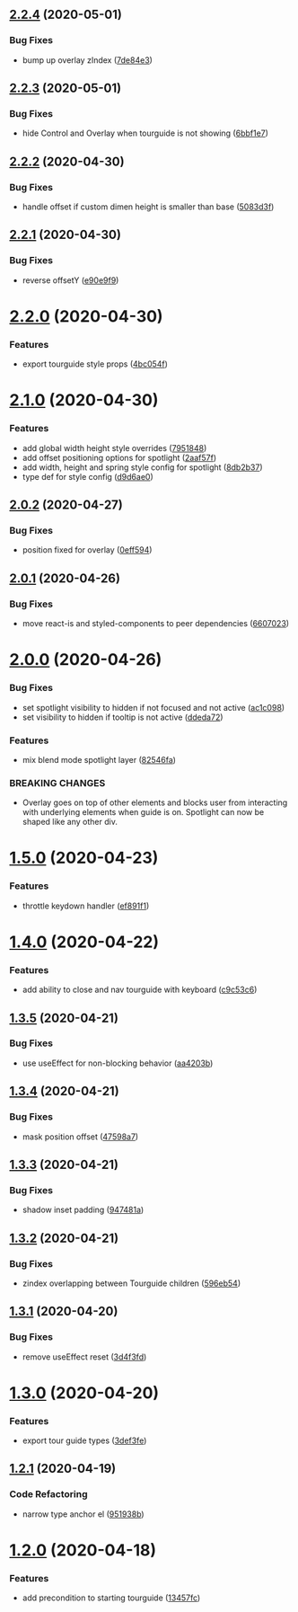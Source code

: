 ## [2.2.4](https://github.com/dominictwlee/react-interactive-guide/compare/v2.2.3...v2.2.4) (2020-05-01)


### Bug Fixes

* bump up overlay zIndex ([7de84e3](https://github.com/dominictwlee/react-interactive-guide/commit/7de84e33efe9c4c036f5178c74a490d0984df0a5))

## [2.2.3](https://github.com/dominictwlee/react-interactive-guide/compare/v2.2.2...v2.2.3) (2020-05-01)


### Bug Fixes

* hide Control and Overlay when tourguide is not showing ([6bbf1e7](https://github.com/dominictwlee/react-interactive-guide/commit/6bbf1e7003362faa023209d07a7e355c338885a8))

## [2.2.2](https://github.com/dominictwlee/react-interactive-guide/compare/v2.2.1...v2.2.2) (2020-04-30)


### Bug Fixes

* handle offset if custom dimen height is smaller than base ([5083d3f](https://github.com/dominictwlee/react-interactive-guide/commit/5083d3fc31a5c899054096148563d43ffcf3355d))

## [2.2.1](https://github.com/dominictwlee/react-interactive-guide/compare/v2.2.0...v2.2.1) (2020-04-30)


### Bug Fixes

* reverse offsetY ([e90e9f9](https://github.com/dominictwlee/react-interactive-guide/commit/e90e9f92378d838bf94354cbc7984d98fef10168))

# [2.2.0](https://github.com/dominictwlee/react-interactive-guide/compare/v2.1.0...v2.2.0) (2020-04-30)


### Features

* export tourguide style props ([4bc054f](https://github.com/dominictwlee/react-interactive-guide/commit/4bc054fb8765421a0b7011aafcd6c50a3cf957d4))

# [2.1.0](https://github.com/dominictwlee/react-interactive-guide/compare/v2.0.2...v2.1.0) (2020-04-30)


### Features

* add global width height style overrides ([7951848](https://github.com/dominictwlee/react-interactive-guide/commit/7951848bbf046234a7386118fe67891d87023424))
* add offset positioning options for spotlight ([2aaf57f](https://github.com/dominictwlee/react-interactive-guide/commit/2aaf57f48ebcde4602732a3594a68453c5706259))
* add width, height and spring style config for spotlight ([8db2b37](https://github.com/dominictwlee/react-interactive-guide/commit/8db2b37c8f8252ad9c7e08b4a091323773df0411))
* type def for style config ([d9d6ae0](https://github.com/dominictwlee/react-interactive-guide/commit/d9d6ae004d1f40371c9a3d3934cbc21321274c73))

## [2.0.2](https://github.com/dominictwlee/react-interactive-guide/compare/v2.0.1...v2.0.2) (2020-04-27)


### Bug Fixes

* position fixed for overlay ([0eff594](https://github.com/dominictwlee/react-interactive-guide/commit/0eff5948682143c6c828e4aa81a899af80e7b920))

## [2.0.1](https://github.com/dominictwlee/react-interactive-guide/compare/v2.0.0...v2.0.1) (2020-04-26)


### Bug Fixes

* move react-is and styled-components to peer dependencies ([6607023](https://github.com/dominictwlee/react-interactive-guide/commit/6607023a5eca50f98362cbdc35c5929eab3cd2b6))

# [2.0.0](https://github.com/dominictwlee/react-interactive-guide/compare/v1.5.0...v2.0.0) (2020-04-26)


### Bug Fixes

* set spotlight visibility to hidden if not focused and not active ([ac1c098](https://github.com/dominictwlee/react-interactive-guide/commit/ac1c0982e37ce5a925abb71126ee1bce7107b6c7))
* set visibility to hidden if tooltip is not active ([ddeda72](https://github.com/dominictwlee/react-interactive-guide/commit/ddeda72bc4d3eafbec4ea1593e95c8f3e60cc92c))


### Features

* mix blend mode spotlight layer ([82546fa](https://github.com/dominictwlee/react-interactive-guide/commit/82546fa0ed02af09d408d33586a7cf083aa4fb8a))


### BREAKING CHANGES

* Overlay goes on top of other elements and blocks user from interacting with underlying elements when guide is on. Spotlight can now be shaped like any other div.

# [1.5.0](https://github.com/dominictwlee/react-interactive-guide/compare/v1.4.0...v1.5.0) (2020-04-23)


### Features

* throttle keydown handler ([ef891f1](https://github.com/dominictwlee/react-interactive-guide/commit/ef891f1e99d54c45d459a2dc12d85ba47b9615e4))

# [1.4.0](https://github.com/dominictwlee/react-interactive-guide/compare/v1.3.5...v1.4.0) (2020-04-22)


### Features

* add ability to close and nav tourguide with keyboard ([c9c53c6](https://github.com/dominictwlee/react-interactive-guide/commit/c9c53c6241fad4694bff1e20f2cef25c911d07f5))

## [1.3.5](https://github.com/dominictwlee/react-interactive-guide/compare/v1.3.4...v1.3.5) (2020-04-21)


### Bug Fixes

* use useEffect for non-blocking behavior ([aa4203b](https://github.com/dominictwlee/react-interactive-guide/commit/aa4203b2eb3cbe27872d73895ab8cad847fb97e6))

## [1.3.4](https://github.com/dominictwlee/react-interactive-guide/compare/v1.3.3...v1.3.4) (2020-04-21)


### Bug Fixes

* mask position offset ([47598a7](https://github.com/dominictwlee/react-interactive-guide/commit/47598a7875c8ee0a0330c8de2f5ca712ba1d0032))

## [1.3.3](https://github.com/dominictwlee/react-interactive-guide/compare/v1.3.2...v1.3.3) (2020-04-21)


### Bug Fixes

* shadow inset padding ([947481a](https://github.com/dominictwlee/react-interactive-guide/commit/947481a3a8c8b532205a83cc0f5d210020ecb375))

## [1.3.2](https://github.com/dominictwlee/react-interactive-guide/compare/v1.3.1...v1.3.2) (2020-04-21)


### Bug Fixes

* zindex overlapping between Tourguide children ([596eb54](https://github.com/dominictwlee/react-interactive-guide/commit/596eb5419e0ccb48363fc860d0f20b43eb8a6005))

## [1.3.1](https://github.com/dominictwlee/react-interactive-guide/compare/v1.3.0...v1.3.1) (2020-04-20)


### Bug Fixes

* remove useEffect reset ([3d4f3fd](https://github.com/dominictwlee/react-interactive-guide/commit/3d4f3fd518a7cfcc4973e66298aa43e14befc457))

# [1.3.0](https://github.com/dominictwlee/react-interactive-guide/compare/v1.2.1...v1.3.0) (2020-04-20)


### Features

* export tour guide types ([3def3fe](https://github.com/dominictwlee/react-interactive-guide/commit/3def3fefc1b1f01f092000190d3e55f5c0187113))

## [1.2.1](https://github.com/dominictwlee/react-interactive-guide/compare/v1.2.0...v1.2.1) (2020-04-19)


### Code Refactoring

* narrow type anchor el ([951938b](https://github.com/dominictwlee/react-interactive-guide/commit/951938bd687915a6c50dc1853134f101ca3211af))


# [1.2.0](https://github.com/dominictwlee/react-interactive-guide/compare/v1.1.1...v1.2.0) (2020-04-18)


### Features

* add precondition to starting tourguide ([13457fc](https://github.com/dominictwlee/react-interactive-guide/commit/13457fc2afafb003f5079aa615147193fa12f7f3))
